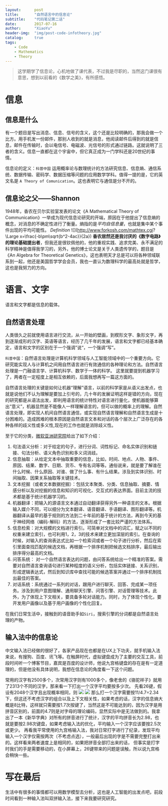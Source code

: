```yaml
---
layout:      post
title:       "自然语言中的信息论"
subtitle:    "代码笔记第二话"
date:        2017-07-16
author:      "XiaoYu"
header-img:  "img/post-code-infotheory.jpg"
catalog:     true
tags:
    - Code
    - Mathematics
    - Theory
---
```

>这学期学了信息论，心机地做了课代表，不过我是尽职的，当然这门课很有意思，想到以前看的《数学之美》，有所感悟。

# 信息

## 信息是什么

有一个题目是写出消息、信息、信号的含义，这个还是比较明确的，那我会做一个比方。用手机发一份邮件，那别人收到的就是消息，他阅读邮件后得到的就是信息，邮件在传输时，会以电信号、电磁波、光信号的形式通过链路。这就说明了三者的含义。信息一直都在这个宇宙中，但它真正成为一门学科还是20世纪的事情。

信息论的定义：`科普中国` 运用概率论与数理统计的方法研究信息、信息熵、通信系统、数据传输、密码学、数据压缩等问题的应用数学学科。值得一提的是，它的英文名是 `A Theory of Comunication`。这也表明它与通信是分不开的。

## 信息论之父——Shannon

1948年，香农在贝尔实验室发表的论文《A Mathematical Theory of Communication》一举成为现代信息论研究的开端，原因在于他提出了信息熵的概念，对消息的不确定性进行了衡量。熵指的是*平均自信息量*，也就是集中某个事件出现的平均可能性。
*Definition*
![](http://www.forkosh.com/mathtex.cgi? \Large x=\frac{-b\pm\sqrt{b^2-4ac}}{2a})
**香农居然还是我讨厌的《数字电路》的理论基础提出者**，但我还是很钦佩他的，他的重视实践、追求完美、永不满足的科学精神是值得我学习的，另外，他的博士论文是关于人类遗传学的，题目是《An Algebra for Theoretical Genetics》，这也表明天才总是可以将各种领域联系到一起，他还是美国哲学学会会员，我也一直认为数理科学的最高处就是哲学，这也是我努力的方向。

# 语言、文字

语言和文字都是信息的载体。

## 自然语言处理

人类很久之前就使用语言进行交流，从一开始的壁画，到楔形文字、象形文字，再到逐渐成形的汉字、英语等语言，经历了几千年的发展，语言和文字都已经基本确定，语言和文字的区别在于一个强调”说“，一个强调“写”。

`科普中国`：自然语言处理是计算机科学领域与人工智能领域中的一个重要方向。它研究能实现人与计算机之间用自然语言进行有效通信的各种理论和方法。自然语言处理是一门融语言学、计算机科学、数学于一体的科学。
这里就要提到机器学习了，两者在一定程度上是相互依赖的，后面我想再写一篇这方面的。

自然语言处理的关键是如何让机器“理解”语言，以前的科学家是从语义出发点，也就是说他们不认为理解是要加上引号的，几十年的发展证明这样是错的方向，现在的研究都是从语法出发，即利用语言的统计特性对语言进行量化，使机器能够算出“意义”，机器显然是不能像人一样理解语言的，但可以做的概率上的理解。自然语言处理，即实现人机间自然语言通信，或实现自然语言理解和自然语言生成是十分困难的。造成困难的根本原因是自然语言文本和对话的各个层次上广泛存在的各种各样的歧义性或多义性,现在的工作也就是消除歧义性。

至于它的分类，[微软亚洲研究院](https://www.zhihu.com/question/19895141/answer/149475410)给出了如下介绍：

1. 句法语义分析：对于给定的句子，进行分词、词性标记、命名实体识别和链接、句法分析、语义角色识别和多义词消歧。
2. 信息抽取：从给定文本中抽取重要的信息，比如，时间、地点、人物、事件、原因、结果、数字、日期、货币、专有名词等等。通俗说来，就是要了解谁在什么时候、什么原因、对谁、做了什么事、有什么结果。涉及到实体识别、时间抽取、因果关系抽取等关键技术。
3. 文本挖掘（或者文本数据挖掘）：包括文本聚类、分类、信息抽取、摘要、情感分析以及对挖掘的信息和知识的可视化、交互式的表达界面。目前主流的技术都是基于统计机器学习的。
4. 机器翻译：把输入的源语言文本通过自动翻译获得另外一种语言的文本。根据输入媒介不同，可以细分为文本翻译、语音翻译、手语翻译、图形翻译等。机器翻译从最早的基于规则的方法到二十年前的基于统计的方法，再到今天的基于神经网络（编码-解码）的方法，逐渐形成了一套比较严谨的方法体系。
5. 信息检索：对大规模的文档进行索引。可简单对文档中的词汇，赋之以不同的权重来建立索引，也可利用1，2，3的技术来建立更加深层的索引。在查询的时候，对输入的查询表达式比如一个检索词或者一个句子进行分析，然后在索引里面查找匹配的候选文档，再根据一个排序机制把候选文档排序，最后输出排序得分最高的文档。
6. 问答系统： 对一个自然语言表达的问题，由问答系统给出一个精准的答案。需要对自然语言查询语句进行某种程度的语义分析，包括实体链接、关系识别，形成逻辑表达式，然后到知识库中查找可能的候选答案并通过一个排序机制找出最佳的答案。
7. 对话系统：系统通过一系列的对话，跟用户进行聊天、回答、完成某一项任务。涉及到用户意图理解、通用聊天引擎、问答引擎、对话管理等技术。此外，为了体现上下文相关，要具备多轮对话能力。同时，为了体现个性化，要开发用户画像以及基于用户画像的个性化回复。

在我们日常生活中，接触到的语音助手如`Siri`，搜索引擎的分词都是自然语言处理的产物。

## 输入法中的信息论

中文输入法已经做的很好了，各家产品现在也都是在UX上下功夫，就手机输入法来说，有搜狗、百度、讯飞等。在触屏时代，虚拟键盘成为了主要的交互工具，前段时间听一个博客节目，嘉宾是百度的设计师，他说九宫格键盘的存在是有一定道理的，但是他没有具体说明，我想在信息论的角度看一下这个问题。

常用的汉字有2500多个，次常用汉字则有1000多个，像老舍的《骆驼祥子》就用了2313个不同的汉字，那来看一下打出一个汉字平均要按多少次。
先看26键，假设有2048个汉字且出现概率相同，则
![](http://latex.codecogs.com/gif.latex?\log{2048}=11)
![](http://latex.codecogs.com/gif.latex?\log{26}=4.7)
那么打一个汉字需要按11/4.7=2.34下，但这还不考虑汉字的组合以及上下文相关性，如果考虑的话，汉字的信息熵大概是8比特，这样就只需要按1.7次按键了，当然这是不可能达到的，因为汉字是用拼音区别的，前面的4.7则是对字母的理论编码，显然实际中是无法做到的。我拿出了一本《新华字典》对所有的拼音进行了统计，汉字的平均拼音长为2.98，也就是要按2.98次键盘，如果考虑输入法的优化，平均输入一个汉字应该要按2.5次或更少。
再看我平常使用的九宫格输入法，我对日常打字进行了纪录，发现平均输入一个汉字仅需按两次（不考虑点选），一般最后出现的字是不需要完整打出来的。这样看来两者速度上是相同的，如果把拼音全部打出来的话，
但事实是打字时我们的手是需要移动的，在小屏幕上，26键带来的问题是误触，所以说九宫格会稍快一些。

# 写在最后

生活中有很多的事情都可以用数学模型去分析，这也是人工智能的出发点吧，前段时间看到一种输入法叫双拼输入法，接下来我要研究研究。


